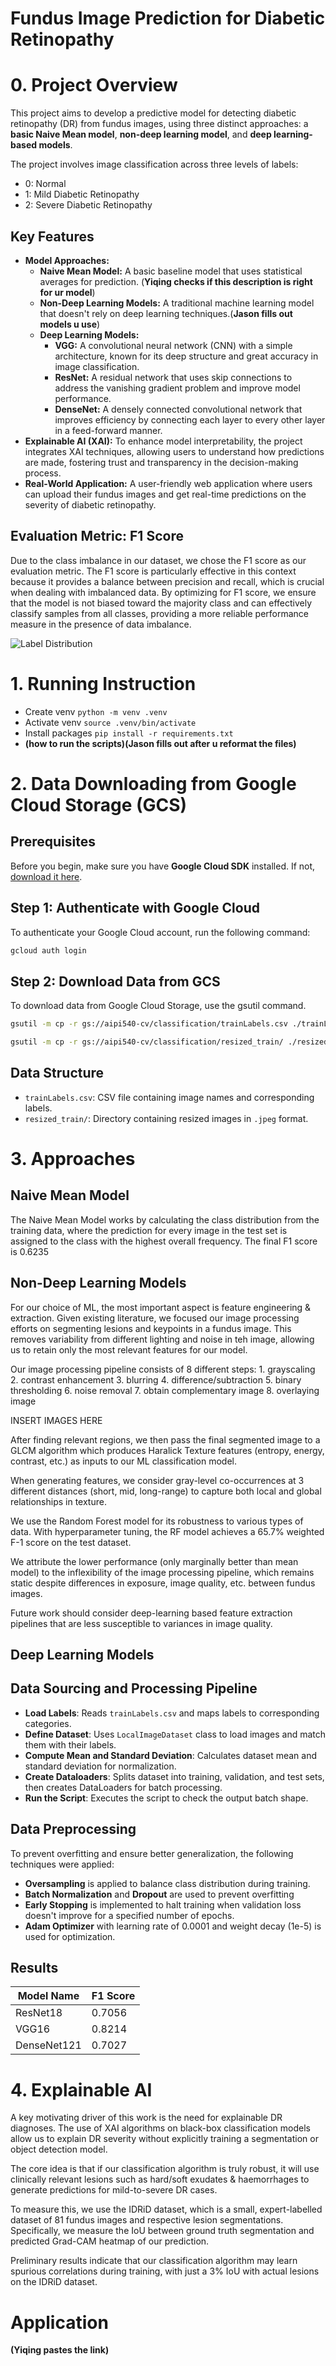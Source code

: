 # Fundus Image Prediction for Diabetic Retinopathy

# 0. Project Overview

This project aims to develop a predictive model for detecting diabetic retinopathy (DR) from fundus images, using three distinct approaches: a **basic Naive Mean model**, **non-deep learning model**, and **deep learning-based models**.

The project involves image classification across three levels of labels:

- 0: Normal
- 1: Mild Diabetic Retinopathy
- 2: Severe Diabetic Retinopathy

## Key Features

- **Model Approaches:**
  - **Naive Mean Model:** A basic baseline model that uses statistical averages for prediction. (**Yiqing checks if this description is right for ur model**)
  - **Non-Deep Learning Models:** A traditional machine learning model that doesn't rely on deep learning techniques.(**Jason fills out models u use**)
  - **Deep Learning Models:**
    - **VGG:** A convolutional neural network (CNN) with a simple architecture, known for its deep structure and great accuracy in image classification.
    - **ResNet:** A residual network that uses skip connections to address the vanishing gradient problem and improve model performance.
    - **DenseNet:** A densely connected convolutional network that improves efficiency by connecting each layer to every other layer in a feed-forward manner.
- **Explainable AI (XAI):** To enhance model interpretability, the project integrates XAI techniques, allowing users to understand how predictions are made, fostering trust and transparency in the decision-making process.
- **Real-World Application:** A user-friendly web application where users can upload their fundus images and get real-time predictions on the severity of diabetic retinopathy.

## Evaluation Metric: F1 Score

Due to the class imbalance in our dataset, we chose the F1 score as our evaluation metric. The F1 score is particularly effective in this context because it provides a balance between precision and recall, which is crucial when dealing with imbalanced data. By optimizing for F1 score, we ensure that the model is not biased toward the majority class and can effectively classify samples from all classes, providing a more reliable performance measure in the presence of data imbalance.

![Label Distribution](https://i.imghippo.com/files/xEgx2063zzk.png)

# 1. Running Instruction

- Create venv `python -m venv .venv`
- Activate venv `source .venv/bin/activate`
- Install packages `pip install -r requirements.txt`
- **(how to run the scripts)(Jason fills out after u reformat the files)**

# 2. Data Downloading from Google Cloud Storage (GCS)

## Prerequisites

Before you begin, make sure you have
**Google Cloud SDK** installed. If not, [download it here](https://i.imghippo.com/files/xEgx2063zzk.png).

## Step 1: Authenticate with Google Cloud

To authenticate your Google Cloud account, run the following command:

```bash
gcloud auth login
```

## Step 2: Download Data from GCS

To download data from Google Cloud Storage, use the gsutil command.

```bash
gsutil -m cp -r gs://aipi540-cv/classification/trainLabels.csv ./trainLabels.csv
```

```bash
gsutil -m cp -r gs://aipi540-cv/classification/resized_train/ ./resized_train/
```

## Data Structure

- `trainLabels.csv`: CSV file containing image names and corresponding labels.
- `resized_train/`: Directory containing resized images in `.jpeg` format.

# 3. Approaches

## Naive Mean Model

The Naive Mean Model works by calculating the class distribution from the training data, where the prediction for every image in the test set is assigned to the class with the highest overall frequency.
The final F1 score is 0.6235

## Non-Deep Learning Models

For our choice of ML, the most important aspect is feature engineering & extraction. Given existing literature, we focused our image processing efforts on segmenting lesions and keypoints in a fundus image. This removes variability from different lighting and noise in teh image, allowing us to retain only the most relevant features for our model.

Our image processing pipeline consists of 8 different steps: 1. grayscaling 2. contrast enhancement 3. blurring 4. difference/subtraction 5. binary thresholding 6. noise removal 7. obtain complementary image 8. overlaying image

INSERT IMAGES HERE

After finding relevant regions, we then pass the final segmented image to a GLCM algorithm which produces Haralick Texture features (entropy, energy, contrast, etc.) as inputs to our ML classification model.

When generating features, we consider gray-level co-occurrences at 3 different distances (short, mid, long-range) to capture both local and global relationships in texture.

We use the Random Forest model for its robustness to various types of data. With hyperparameter tuning, the RF model achieves a 65.7% weighted F-1 score on the test dataset.

We attribute the lower performance (only marginally better than mean model) to the inflexibility of the image processing pipeline, which remains static despite differences in exposure, image quality, etc. between fundus images.

Future work should consider deep-learning based feature extraction pipelines that are less susceptible to variances in image quality.

## Deep Learning Models

## Data Sourcing and Processing Pipeline

- **Load Labels**: Reads `trainLabels.csv` and maps labels to corresponding categories.
- **Define Dataset**: Uses `LocalImageDataset` class to load images and match them with their labels.
- **Compute Mean and Standard Deviation**: Calculates dataset mean and standard deviation for normalization.
- **Create Dataloaders**: Splits dataset into training, validation, and test sets, then creates DataLoaders for batch processing.
- **Run the Script**: Executes the script to check the output batch shape.

## Data Preprocessing

To prevent overfitting and ensure better generalization, the following techniques were applied:

- **Oversampling** is applied to balance class distribution during training.
- **Batch Normalization** and **Dropout** are used to prevent overfitting
- **Early Stopping** is implemented to halt training when validation loss doesn't improve for a specified number of epochs.
- **Adam Optimizer** with learning rate of 0.0001 and weight decay (1e-5) is used for optimization.

## Results

| Model Name  | F1 Score |
| ----------- | -------- |
| ResNet18    | 0.7056   |
| VGG16       | 0.8214   |
| DenseNet121 | 0.7027   |

# 4. Explainable AI

A key motivating driver of this work is the need for explainable DR diagnoses. The use of XAI algorithms on black-box classification models allow us to explain DR severity without explicitly training a segmentation or object detection model.

The core idea is that if our classification algorithm is truly robust, it will use clinically relevant lesions such as hard/soft exudates & haemorrhages to generate predictions for mild-to-severe DR cases.

To measure this, we use the IDRiD dataset, which is a small, expert-labelled dataset of 81 fundus images and respective lesion segmentations. Specifically, we measure the IoU between ground truth segmentation and predicted Grad-CAM heatmap of our prediction.

Preliminary results indicate that our classification algorithm may learn spurious correlations during training, with just a 3% IoU with actual lesions on the IDRiD dataset.

# Application

**(Yiqing pastes the link)**
